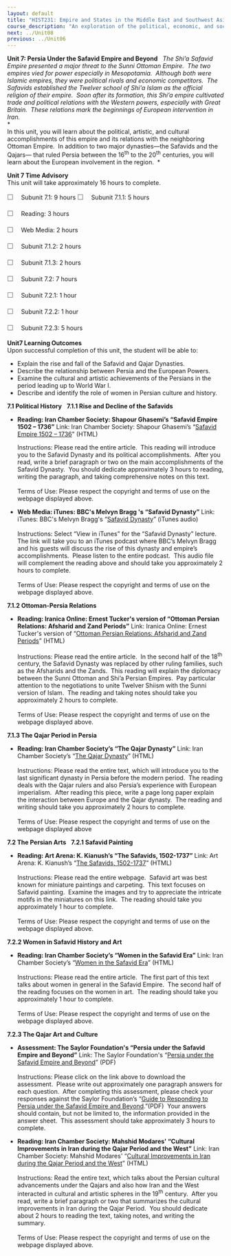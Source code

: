 ```yaml
---
layout: default
title: "HIST231: Empire and States in the Middle East and Southwest Asia"
course_description: "An exploration of the political, economic, and social history of the Middle East and Southwest Asia, from the pre-Islamic period to WWI. Focuses on the impact of Islam and European imperialism in the region."
next: ../Unit08
previous: ../Unit06
---
```

**Unit 7: Persia Under the Safavid Empire and Beyond** <span
id="7"></span> 
*The Shi’a Safavid Empire presented a major threat to the Sunni Ottoman
Empire.  The two empires vied for power especially in Mesopotamia. 
Although both were Islamic empires, they were political rivals and
economic competitors.  The Safavids established the Twelver school of
Shi'a Islam as the official religion of their empire.  Soon after its
formation, this Shi’a empire cultivated trade and political relations
with the Western powers, especially with Great Britain.  These relations
mark the beginnings of European intervention in Iran.*  
 *             
 In this unit, you will learn about the political, artistic, and
cultural accomplishments of this empire and its relations with the
neighboring Ottoman Empire.  In addition to two major dynasties—the
Safavids and the Qajars— that ruled Persia between the 16<sup>th</sup>
to the 20<sup>th</sup> centuries, you will learn about the European
involvement in the region.  *

**Unit 7 Time Advisory**  
This unit will take approximately 16 hours to complete.  
  
 <span
style="color: rgb(85, 85, 85); font-family: 'Myriad Pro', 'Gill Sans', 'Gill Sans MT', Calibri, sans-serif; font-size: 16px; line-height: 24px; text-align: left; -webkit-text-size-adjust: none; ">☐
   </span>Subunit 7.1: 9 hours
<span
style="color: rgb(85, 85, 85); font-family: 'Myriad Pro', 'Gill Sans', 'Gill Sans MT', Calibri, sans-serif; font-size: 16px; line-height: 24px; text-align: left; -webkit-text-size-adjust: none; ">☐
   </span>Subunit 7.1.1: 5 hours

<span
style="color: rgb(85, 85, 85); font-family: 'Myriad Pro', 'Gill Sans', 'Gill Sans MT', Calibri, sans-serif; font-size: 16px; line-height: 24px; text-align: left; -webkit-text-size-adjust: none; ">☐
   </span>Reading: 3 hours  
  
 <span
style="color: rgb(85, 85, 85); font-family: 'Myriad Pro', 'Gill Sans', 'Gill Sans MT', Calibri, sans-serif; font-size: 16px; line-height: 24px; text-align: left; -webkit-text-size-adjust: none; ">☐
   </span>Web Media: 2 hours

<span
style="color: rgb(85, 85, 85); font-family: 'Myriad Pro', 'Gill Sans', 'Gill Sans MT', Calibri, sans-serif; font-size: 16px; line-height: 24px; text-align: left; -webkit-text-size-adjust: none; ">☐
   </span>Subunit 7.1.2: 2 hours  
  
 <span
style="color: rgb(85, 85, 85); font-family: 'Myriad Pro', 'Gill Sans', 'Gill Sans MT', Calibri, sans-serif; font-size: 16px; line-height: 24px; text-align: left; -webkit-text-size-adjust: none; ">☐
   </span>Subunit 7.1.3: 2 hours

<span
style="color: rgb(85, 85, 85); font-family: 'Myriad Pro', 'Gill Sans', 'Gill Sans MT', Calibri, sans-serif; font-size: 16px; line-height: 24px; text-align: left; -webkit-text-size-adjust: none; ">☐
   </span>Subunit 7.2: 7 hours

<span
style="color: rgb(85, 85, 85); font-family: 'Myriad Pro', 'Gill Sans', 'Gill Sans MT', Calibri, sans-serif; font-size: 16px; line-height: 24px; text-align: left; -webkit-text-size-adjust: none; ">☐
   </span>Subunit 7.2.1: 1 hour  
  
 <span
style="color: rgb(85, 85, 85); font-family: 'Myriad Pro', 'Gill Sans', 'Gill Sans MT', Calibri, sans-serif; font-size: 16px; line-height: 24px; text-align: left; -webkit-text-size-adjust: none; ">☐
   </span>Subunit 7.2.2: 1 hour  
  
 <span
style="color: rgb(85, 85, 85); font-family: 'Myriad Pro', 'Gill Sans', 'Gill Sans MT', Calibri, sans-serif; font-size: 16px; line-height: 24px; text-align: left; -webkit-text-size-adjust: none; ">☐
   </span>Subunit 7.2.3: 5 hours

**Unit7 Learning Outcomes**  
Upon successful completion of this unit, the student will be able to:  
-   Explain the rise and fall of the Safavid and Qajar Dynasties.
-   Describe the relationship between Persia and the European Powers.
-   Examine the cultural and artistic achievements of the Persians in
    the period leading up to World War I.
-   Describe and identify the role of women in Persian culture and
    history.

**7.1 Political History** <span id="7.1"></span> 
**7.1.1 Rise and Decline of the Safavids** <span id="7.1.1"></span> 
-   **Reading: Iran Chamber Society: Shapour Ghasemi’s “Safavid Empire
    1502 – 1736”**
    Link: Iran Chamber Society: Shapour Ghasemi’s “[Safavid Empire 1502
    – 1736](http://www.iranchamber.com/history/safavids/safavids.php)”
    (HTML)  
      
     Instructions: Please read the entire article.  This reading will
    introduce you to the Safavid Dynasty and its political
    accomplishments.  After you read, write a brief paragraph or two on
    the main accomplishments of the Safavid Dynasty.  You should
    dedicate approximately 3 hours to reading, writing the paragraph,
    and taking comprehensive notes on this text.  
        
     Terms of Use: Please respect the copyright and terms of use on the
    webpage displayed above.

-   **Web Media: iTunes: BBC's Melvyn Bragg 's “Safavid Dynasty”**
    Link: iTunes: BBC's Melvyn Bragg's “[Safavid
    Dynasty](http://itunes.apple.com/us/podcast/iot-safavid-dynasty-12-jan-12/id73330895?i=109374097)”
    (iTunes audio)  
        
     Instructions: Select “View in iTunes” for the “Safavid Dynasty”
    lecture.  The link will take you to an iTunes podcast where BBC’s
    Melvyn Bragg and his guests will discuss the rise of this dynasty
    and empire’s accomplishments.  Please listen to the entire podcast. 
    This audio file will complement the reading above and should take
    you approximately 2 hours to complete.   
        
     Terms of Use: Please respect the copyright and terms of use on the
    webpage displayed above.

**7.1.2 Ottoman-Persia Relations** <span id="7.1.2"></span> 
-   **Reading: Iranica Online: Ernest Tucker's version of “Ottoman
    Persian Relations: Afsharid and Zand Periods”**
    Link: Iranica Online: Ernest Tucker's version of “[Ottoman Persian
    Relations: Afsharid and Zand
    Periods](http://www.iranicaonline.org/articles/ottoman-persian-relations-ii-afsharid-and-zand-periods)”
    (HTML)  
        
     Instructions: Please read the entire article.  In the second half
    of the 18<sup>th</sup> century, the Safavid Dynasty was replaced by
    other ruling families, such as the Afsharids and the Zands.  This
    reading will explain the diplomacy between the Sunni Ottoman and
    Shi’a Persian Empires.  Pay particular attention to the negotiations
    to unite Twelver Shiism with the Sunni version of Islam.  The
    reading and taking notes should take you approximately 2 hours to
    complete.  
        
     Terms of Use: Please respect the copyright and terms of use on the
    webpage displayed above.

**7.1.3 The Qajar Period in Persia** <span id="7.1.3"></span> 
-   **Reading: Iran Chamber Society’s “The Qajar Dynasty”**
    Link: Iran Chamber Society’s “[The Qajar
    Dynasty](http://www.iranchamber.com/history/qajar/qajar.php)”
    (HTML)  
        
     Instructions: Please read the entire text, which will introduce you
    to the last significant dynasty in Persia before the modern period. 
    The reading deals with the Qajar rulers and also Persia’s experience
    with European imperialism.  After reading this piece, write a page
    long paper explain the interaction between Europe and the Qajar
    dynasty.  The reading and writing should take you approximately 2
    hours to complete.  
        
     Terms of Use: Please respect the copyright and terms of use on the
    webpage displayed above

**7.2 The Persian Arts** <span id="7.2"></span> 
**7.2.1 Safavid Painting** <span id="7.2.1"></span> 
-   **Reading: Art Arena: K. Kianush’s “The Safavids, 1502-1737”**
    Link: Art Arena: K. Kianush’s “[The Safavids,
    1502-1737](http://www.art-arena.com/safavidart.htm)” (HTML)  
        
     Instructions: Please read the entire webpage.  Safavid art was best
    known for miniature paintings and carpeting.  This text focuses on
    Safavid painting.  Examine the images and try to appreciate the
    intricate motifs in the miniatures on this link.  The reading should
    take you approximately 1 hour to complete.  
        
     Terms of Use: Please respect the copyright and terms of use on the
    webpage displayed above.

**7.2.2 Women in Safavid History and Art** <span id="7.2.2"></span> 
-   **Reading: Iran Chamber Society’s “Women in the Safavid Era”**
    Link: Iran Chamber Society’s “[Women in the Safavid
    Era](http://www.iranchamber.com/history/articles/women_safavid_era.php)”
    (HTML)  
        
     Instructions: Please read the entire article.  The first part of
    this text talks about women in general in the Safavid Empire.  The
    second half of the reading focuses on the women in art.  The reading
    should take you approximately 1 hour to complete.  
        
     Terms of Use: Please respect the copyright and terms of use on the
    webpage displayed above.

**7.2.3 The Qajar Art and Culture** <span id="7.2.3"></span> 
-   **Assessment: The Saylor Foundation's “Persia under the Safavid
    Empire and Beyond”**
    Link: The Saylor Foundation's “[Persia under the Safavid Empire and
    Beyond](http://www.saylor.org/site/wp-content/uploads/2012/04/HIST231-Unit-7-Persia-under-the-Safavid-Empire-and-Beyond-FINAL.pdf)”
    (PDF)  
        
     Instructions: Please click on the link above to download the
    assessment.  Please write out approximately one paragraph answers
    for each question.  After completing this assessment, please check
    your responses against the Saylor Foundation’s “[Guide to Responding
    to Persia under the Safavid Empire and
    Beyond](http://www.saylor.org/site/wp-content/uploads/2012/04/HIST231-Unit-7-Guide-to-Responding-to-Persia-under-the-Safavid-Empire-and-Beyond-FINAL.pdf).”(PDF) 
    Your answers should contain, but not be limited to, the information
    provided in the answer sheet.  This assessment should take
    approximately 3 hours to complete.

-   **Reading: Iran Chamber Society: Mahshid Modares' “Cultural
    Improvements in Iran during the Qajar Period and the West”**
    Link: Iran Chamber Society: Mahshid Modares' “[Cultural Improvements
    in Iran during the Qajar Period and the
    West](http://www.iranchamber.com/culture/articles/cultural_improvements_iran_qajar.php)”
    (HTML)  
        
     Instructions: Read the entire text, which talks about the Persian
    cultural advancements under the Qajars and also how Iran and the
    West interacted in cultural and artistic spheres in the
    19<sup>th</sup> century.  After you read, write a brief paragraph or
    two that summarizes the cultural improvements in Iran during the
    Qajar Period.  You should dedicate about 2 hours to reading the
    text, taking notes, and writing the summary.  
        
     Terms of Use: Please respect the copyright and terms of use on the
    webpage displayed above.


